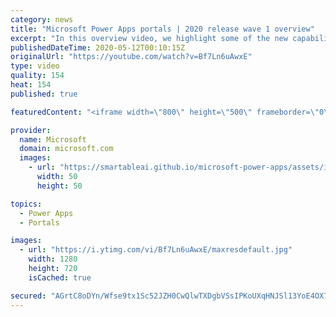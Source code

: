 ```yaml
---
category: news
title: "Microsoft Power Apps portals | 2020 release wave 1 overview"
excerpt: "In this overview video, we highlight some of the new capabilities included in the latest update to Microsoft Power Apps portals.     Here are the capabilities covered:   •    Power BI integration, so you can quickly add Power BI reports, tables, and dashboards to your portals without coding.  •    Themes"
publishedDateTime: 2020-05-12T00:10:15Z
originalUrl: "https://youtube.com/watch?v=Bf7Ln6uAwxE"
type: video
quality: 154
heat: 154
published: true

featuredContent: "<iframe width=\"800\" height=\"500\" frameborder=\"0\" src=\"https://www.youtube.com/embed/Bf7Ln6uAwxE\" allow=\"accelerometer; autoplay; encrypted-media; gyroscope; picture-in-picture\" allowfullscreen></iframe>"

provider:
  name: Microsoft
  domain: microsoft.com
  images:
    - url: "https://smartableai.github.io/microsoft-power-apps/assets/images/organizations/microsoft.com-50x50.jpg"
      width: 50
      height: 50

topics:
  - Power Apps
  - Portals

images:
  - url: "https://i.ytimg.com/vi/Bf7Ln6uAwxE/maxresdefault.jpg"
    width: 1280
    height: 720
    isCached: true

secured: "AGrtC8oDYn/Wfse9tx1Sc52JZH0CwQlwTXDgbVSsIPKoUXqHNJSl13YoE4OX7Iw0KlKoubvD7dLrRa3QtgbhsPTqWycetKdNRPSrBu4I+77OB1w45yF+RAwuZPM1YwUvL8LpvjRDvzSbUgEWXXGIcUCd7s6/5Vaz2mSv/QwoJscSkvD1fJBN/EeYeadzlcedKRtDkuL34lW5/rj9K41MDXAjOn8SgA8cXSLzOIG3a1zPxDT5Clx91h+HM03WX6fue9d7RKRugCpnY51GThuM4NhENa5IXN0QpT36NSsgCqM5j/xrMq/80Jlf5/BCQsq65KXs/YRMs5mG9nUZX9IMTtKkUbFzsrzHWmMvmCf1wdEMb7l4C3DjY3TVDRDXaqMu7egwt0vBkG4Udc6sPJW2YsssmJKSgNMOP7ZglTN2VBtlH4PHixA6E9ETZjqGfHdL;Y5f+S7P+734lUSYrqrR0Fw=="
---
```


